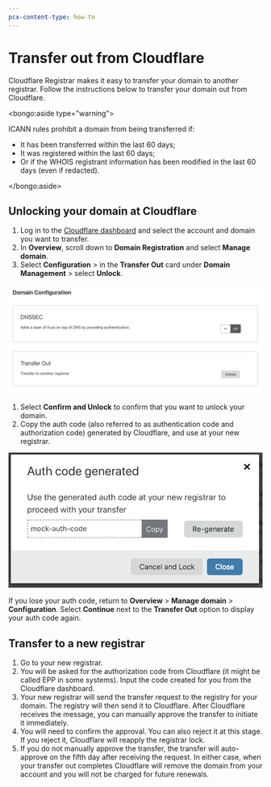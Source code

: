 ```yaml
---
pcx-content-type: how-to
---
```


# Transfer out from Cloudflare

Cloudflare Registrar makes it easy to transfer your domain to another registrar. Follow the instructions below to transfer your domain out from Cloudflare.

<bongo:aside type="warning">

ICANN rules prohibit a domain from being transferred if:

- It has been transferred within the last 60 days;
- It was registered within the last 60 days;
- Or if the WHOIS registrant information has been modified in the last 60 days (even if redacted).

</bongo:aside>

## Unlocking your domain at Cloudflare

1. Log in to the [Cloudflare dashboard](https://dash.cloudflare.com/login) and select the account and domain you want to transfer.
1. In **Overview**, scroll down to **Domain Registration** and select **Manage domain**.
1. Select **Configuration** > in the **Transfer Out** card under **Domain Management** > select **Unlock**.

![Domain registration dashboard screenshot](../static/start-transfer-out.png)

1. Select **Confirm and Unlock** to confirm that you want to unlock your domain.
1. Copy the auth code (also referred to as authentication code and authorization code) generated by Cloudflare, and use at your new registrar.

  <div class="large-img">

![Authorization code generation modal](../static/auth-generated.png)

  </div>

If you lose your auth code, return to **Overview** > **Manage domain** > **Configuration**. Select **Continue** next to the **Transfer Out** option to display your auth code again.

## Transfer to a new registrar

1. Go to your new registrar.
1. You will be asked for the authorization code from Cloudflare (it might be called EPP in some systems). Input the code created for you from the Cloudflare dashboard.
1. Your new registrar will send the transfer request to the registry for your domain. The registry will then send it to Cloudflare. After Cloudflare receives the message, you can manually approve the transfer to initiate it immediately.
1. You will need to confirm the approval. You can also reject it at this stage. If you reject it, Cloudflare will reapply the registrar lock.
1. If you do not manually approve the transfer, the transfer will auto-approve on the fifth day after receiving the request. In either case, when your transfer out completes Cloudflare will remove the domain from your account and you will not be charged for future renewals.
